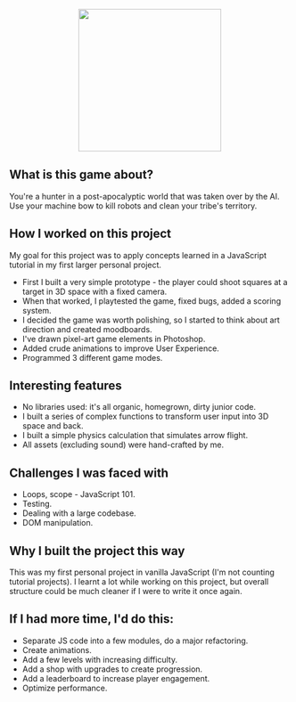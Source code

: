<p align="center">
  <img width="256" height="256" src="https://user-images.githubusercontent.com/118372766/214276301-dfc881ac-337a-4f12-a987-a243c9db8fd2.png">
</p>


## What is this game about?
  You're a hunter in a post-apocalyptic world that was taken over by the AI. Use your machine bow to kill robots and clean your tribe's territory.

## How I worked on this project

My goal for this project was to apply concepts learned in a JavaScript tutorial in my first larger personal project.
  - First I built a very simple prototype - the player could shoot squares at a target in 3D space with a fixed camera.
  - When that worked, I playtested the game, fixed bugs, added a scoring system.
  - I decided the game was worth polishing, so I started to think about art direction and created moodboards.
  - I've drawn pixel-art game elements in Photoshop.
  - Added crude animations to improve User Experience.
  - Programmed 3 different game modes.
    
## Interesting features
  - No libraries used: it's all organic, homegrown, dirty junior code.
  - I built a series of complex functions to transform user input into 3D space and back.
  - I built a simple physics calculation that simulates arrow flight.
  - All assets (excluding sound) were hand-crafted by me.
    
## Challenges I was faced with
  - Loops, scope - JavaScript 101.
  - Testing.
  - Dealing with a large codebase.
  - DOM manipulation.

## Why I built the project this way
  This was my first personal project in vanilla JavaScript (I'm not counting tutorial projects).
  I learnt a lot while working on this project, but overall structure could be much cleaner if I were to write it once again.

## If I had more time, I'd do this:
  - Separate JS code into a few modules, do a major refactoring.
  - Create animations.
  - Add a few levels with increasing difficulty.
  - Add a shop with upgrades to create progression.
  - Add a leaderboard to increase player engagement.
  - Optimize performance.
